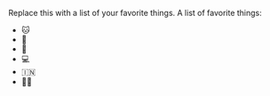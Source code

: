 Replace this with a list of your favorite things.
A list of favorite things:
- 🐱
- 🐶
- 👶
- 💻
- 🇮🇳
- 🧑‍🚀
